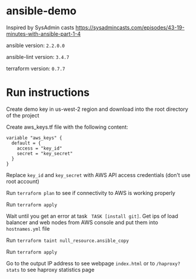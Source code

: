 # ansible-demo

Inspired by SysAdmin casts https://sysadmincasts.com/episodes/43-19-minutes-with-ansible-part-1-4

ansible version: `2.2.0.0`

ansible-lint version: `3.4.7`

terraform version: `0.7.7`

# Run instructions

Create demo key in us-west-2 region and download into the root directory of the project

Create aws_keys.tf file with the following content:
```
variable "aws_keys" {
  default = {
    access = "key_id"
    secret = "key_secret"
  }
}
```

Replace `key_id` and `key_secret` with AWS API access credentials (don't use root account)

Run `terraform plan` to see if connectivity to AWS is working properly

Run `terraform apply`

Wait until you get an error at task ` TASK [install git]`. Get ips of load balancer and web nodes from AWS console and put them into `hostnames.yml` file

Run `terraform taint null_resource.ansible_copy`

Run `terraform apply`

Go to the output IP address to see webpage `index.html` or to `/haproxy?stats` to see haproxy statistics page
